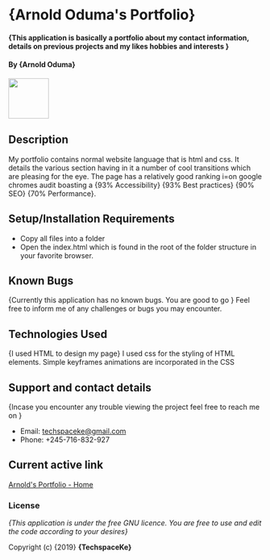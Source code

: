 # {Arnold Oduma's Portfolio}
#### {This application is basically a portfolio about my contact information, details on previous projects and my likes hobbies and interests }
#### By **{Arnold Oduma}**
<img src=' https://arnoldoduma.github.io/portfolio/images/png%20(1).png '  width="80">

## Description
My portfolio contains normal website language that is html and css. It details the various section having in it a number of cool transitions which are pleasing for the eye. The page has a relatively good ranking i=on google chromes audit boasting a {93% Accessibility} {93% Best practices} {90% SEO} {70% Performance}.
## Setup/Installation Requirements
* Copy all files into a folder
* Open the index.html which is found in the root of the folder structure in your favorite browser. 
## Known Bugs
{Currently this application has no known bugs. You are good to go }
Feel free to inform me of any challenges or bugs you may encounter.
## Technologies Used
{I used HTML to design my page}
I used css for the styling of HTML elements. Simple keyframes animations are incorporated in the CSS
## Support and contact details
{Incase you encounter any trouble viewing the project feel free to reach me on }

 * Email: techspaceke@gmail.com
 * Phone: +245-716-832-927
## Current active link
[Arnold's Portfolio - Home](https://arnoldoduma.github.io/portfolio/)


### License
*{This application is under the free GNU licence. You are free to use and edit the code according to your desires}*

Copyright (c) {2019} **{TechspaceKe}**